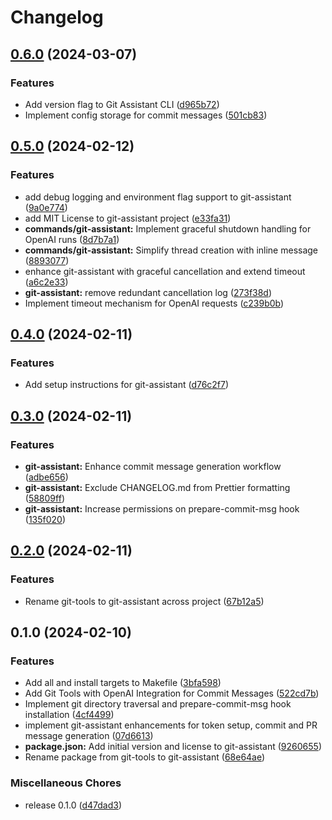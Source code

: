 # Changelog

## [0.6.0](https://github.com/JonDotsoy/commands-help/compare/git-assistant-v0.5.0...git-assistant-v0.6.0) (2024-03-07)


### Features

* Add version flag to Git Assistant CLI ([d965b72](https://github.com/JonDotsoy/commands-help/commit/d965b72d970d918ec39cd14a426f69b37874622c))
* Implement config storage for commit messages ([501cb83](https://github.com/JonDotsoy/commands-help/commit/501cb83c721148b8c2ab51cadcc5d904af838f93))

## [0.5.0](https://github.com/JonDotsoy/commands-help/compare/git-assistant-v0.4.0...git-assistant-v0.5.0) (2024-02-12)


### Features

* add debug logging and environment flag support to git-assistant ([9a0e774](https://github.com/JonDotsoy/commands-help/commit/9a0e7744a3e906b4962f2c97f09be78908dca9c1))
* add MIT License to git-assistant project ([e33fa31](https://github.com/JonDotsoy/commands-help/commit/e33fa317c6403514ef27db5798cb10554a0aa4a5))
* **commands/git-assistant:** Implement graceful shutdown handling for OpenAI runs ([8d7b7a1](https://github.com/JonDotsoy/commands-help/commit/8d7b7a146ac77c380d9a969fdc6845d58a9242a3))
* **commands/git-assistant:** Simplify thread creation with inline message ([8893077](https://github.com/JonDotsoy/commands-help/commit/88930770432e180946b5f61bb14b1650cd47e09b))
* enhance git-assistant with graceful cancellation and extend timeout ([a6c2e33](https://github.com/JonDotsoy/commands-help/commit/a6c2e33cfe649135284c17a2459b686071fd684e))
* **git-assistant:** remove redundant cancellation log ([273f38d](https://github.com/JonDotsoy/commands-help/commit/273f38d81c6a1c63146fc381ef7c55e790578b2b))
* Implement timeout mechanism for OpenAI requests ([c239b0b](https://github.com/JonDotsoy/commands-help/commit/c239b0b20fb37da6b7a29287c5ec95aa03f1e9e6))

## [0.4.0](https://github.com/JonDotsoy/commands-help/compare/git-assistant-v0.3.0...git-assistant-v0.4.0) (2024-02-11)


### Features

* Add setup instructions for git-assistant ([d76c2f7](https://github.com/JonDotsoy/commands-help/commit/d76c2f7fedf9ab229f9f87b153c14fb069b804fc))

## [0.3.0](https://github.com/JonDotsoy/commands-help/compare/git-assistant-v0.2.0...git-assistant-v0.3.0) (2024-02-11)


### Features

* **git-assistant:** Enhance commit message generation workflow ([adbe656](https://github.com/JonDotsoy/commands-help/commit/adbe656be275d10b09d185b4df83e0cee8c23d2d))
* **git-assistant:** Exclude CHANGELOG.md from Prettier formatting ([58809ff](https://github.com/JonDotsoy/commands-help/commit/58809ff67700ef35506dd8488db7af0f63c2f580))
* **git-assistant:** Increase permissions on prepare-commit-msg hook ([135f020](https://github.com/JonDotsoy/commands-help/commit/135f020f99c8372e67f8c51a11a0d6fdb65b0721))

## [0.2.0](https://github.com/JonDotsoy/commands-help/compare/git-assistant-v0.1.0...git-assistant-v0.2.0) (2024-02-11)


### Features

* Rename git-tools to git-assistant across project ([67b12a5](https://github.com/JonDotsoy/commands-help/commit/67b12a508327eeeb22ce3180fa67e19a98e78686))

## 0.1.0 (2024-02-10)


### Features

* Add all and install targets to Makefile ([3bfa598](https://github.com/JonDotsoy/commands-help/commit/3bfa598a8cc783628433289ae21e998be8729a8b))
* Add Git Tools with OpenAI Integration for Commit Messages ([522cd7b](https://github.com/JonDotsoy/commands-help/commit/522cd7b70338550afc3ed8a8eaf728d39050a341))
* Implement git directory traversal and prepare-commit-msg hook installation ([4cf4499](https://github.com/JonDotsoy/commands-help/commit/4cf4499b4f390464cbba88a41e20066e47e40232))
* implement git-assistant enhancements for token setup, commit and PR message generation ([07d6613](https://github.com/JonDotsoy/commands-help/commit/07d66133e5ff0d67caf4959b3f28e0487f383eaf))
* **package.json:** Add initial version and license to git-assistant ([9260655](https://github.com/JonDotsoy/commands-help/commit/9260655815835feba1130ff8a0057690c9665d7f))
* Rename package from git-tools to git-assistant ([68e64ae](https://github.com/JonDotsoy/commands-help/commit/68e64aedbece76b6dd248854b041c6ba6de3fffa))


### Miscellaneous Chores

* release 0.1.0 ([d47dad3](https://github.com/JonDotsoy/commands-help/commit/d47dad3611c8a2b868c34d8c35f29cbfa096bdd7))
